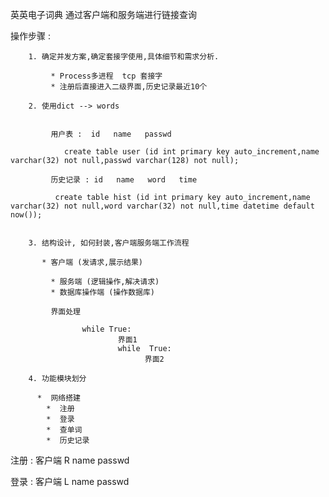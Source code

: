 英英电子词典 通过客户端和服务端进行链接查询

操作步骤 :
    
		1. 确定并发方案,确定套接字使用,具体细节和需求分析.
		   
			 * Process多进程  tcp 套接字
			 * 注册后直接进入二级界面,历史记录最近10个

		2. 使用dict --> words
	

			 用户表 :  id   name   passwd 

				create table user (id int primary key auto_increment,name varchar(32) not null,passwd varchar(128) not null);
 
			 历史记录 : id   name   word   time

			  create table hist (id int primary key auto_increment,name varchar(32) not null,word varchar(32) not null,time datetime default now());

		
		3. 结构设计, 如何封装,客户端服务端工作流程

		   * 客户端 (发请求,展示结果)

			 * 服务端 (逻辑操作,解决请求)
			 * 数据库操作端 (操作数据库)

			 界面处理
			    
					while True:
							界面1 
							while  True:
								  界面2

		4. 功能模块划分

		  *  网络搭建
			*  注册
			*  登录
			*  查单词
			*  历史记录
	

注册 :  客户端  R  name   passwd

登录 :  客户端  L  name  passwd 

